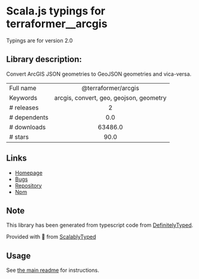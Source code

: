 
# Scala.js typings for terraformer__arcgis

Typings are for version 2.0

## Library description:
Convert ArcGIS JSON geometries to GeoJSON geometries and vica-versa.

|                    |                 |
| ------------------ | :-------------: |
| Full name          | @terraformer/arcgis |
| Keywords           | arcgis, convert, geo, geojson, geometry |
| # releases         | 2 |
| # dependents       | 0.0 |
| # downloads        | 63486.0 |
| # stars            | 90.0 |

## Links
- [Homepage](https://github.com/terraformer-js/terraformer)
- [Bugs](https://github.com/terraformer-js/terraformer/issues)
- [Repository](https://github.com/terraformer-js/terraformer)
- [Npm](https://www.npmjs.com/package/%40terraformer%2Farcgis)
    


## Note
This library has been generated from typescript code from [DefinitelyTyped](https://definitelytyped.org).

Provided with :purple_heart: from [ScalablyTyped](https://github.com/oyvindberg/ScalablyTyped)

## Usage
See [the main readme](../../readme.md) for instructions.


